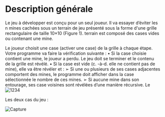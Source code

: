 # Description générale

Le jeu à développer est conçu pour un seul joueur. Il va essayer d’éviter les n mines cachées sous
un terrain de jeu présenté sous la forme d'une grille rectangulaire de taille 10×10 (Figure 1). 
terrain est composé des cases vides ou contenant une mine.

Le joueur choisit une case (activer une case) de la grille à chaque étape. Votre programme va faire
la vérification suivante :
   • Si la case choisie contient une mine, le joueur a perdu. Le jeu doit se terminer et le contenu
   de la grille est révélé.
  • Si la case est vide (c. -à-d. elle ne contient pas de mine), elle va être révéler et :
           ➢ Si une ou plusieurs de ses cases adjacentes comportent des mines, le programme
                doit afficher dans la case sélectionnée le nombre de ces mines.
           ➢ Si aucune mine dans son entourage, ses case voisines sont révélées d’une manière
               récursive.
Le![1234](https://github.com/erreur404-7M7/Demineur/assets/155988288/a88b1dfc-6fee-489b-9b5c-82370b8cb06e)

Les deux cas du jeu : 


![Capture](https://github.com/erreur404-7M7/Demineur/assets/155988288/70097b75-308f-48f1-8f25-83665e3feb7e)
